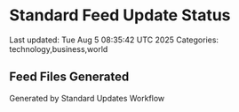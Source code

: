 # Standard Feed Update Status
Last updated: Tue Aug  5 08:35:42 UTC 2025
Categories: technology,business,world

## Feed Files Generated

Generated by Standard Updates Workflow
